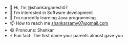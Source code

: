 - 👋 Hi, I’m @shankarganesh07
- 👀 I’m interested in Software development
- 🌱 I’m currently learning Java programming
- 📫 How to reach me shankarsamy07@gmail.com
- 😄 Pronouns: Shankar
- ⚡ Fun fact: The first name your parents almost gave you

<!---
shankarganesh07/shankarganesh07 is a ✨ special ✨ repository because its `README.md` (this file) appears on your GitHub profile.
You can click the Preview link to take a look at your changes.
--->
